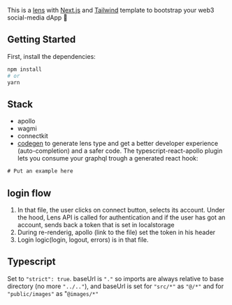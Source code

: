 This is a [lens](https://lens.xyz/) with [Next.js](https://nextjs.org/) and [Tailwind](https://tailwindcss.com/) template to bootstrap your web3 social-media dApp 🚀

## Getting Started

First, install the dependencies:

```bash
npm install
# or
yarn
```

## Stack

- apollo
- wagmi
- connectkit
- [codegen](https://the-guild.dev/graphql/codegen/docs/getting-started) to generate lens type and get
  a better developer experience (auto-completion) and a safer code. The typescript-react-apollo plugin lets
  you consume your graphql trough a generated react hook:

```js
# Put an example here
```

## login flow

1. In that file, the user clicks on connect button, selects its account. Under the hood, Lens API is called for authentication and if the user has got an account, sends back a token that is set in localstorage
2. During re-renderig, apollo (link to the file) set the token in his header
3. Login logic(login, logout, errors) is in that file.

## Typescript

Set to `"strict": true`. baseUrl is `"."` so imports are always relative to base directory (no more `"../.."`), and baseUrl is set for `"src/*"` as `"@/*"` and for `"public/images"` as "`@images/*"`
